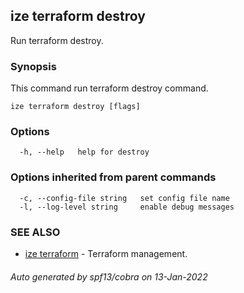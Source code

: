 ## ize terraform destroy

Run terraform destroy.

### Synopsis

This command run terraform destroy command.

```
ize terraform destroy [flags]
```

### Options

```
  -h, --help   help for destroy
```

### Options inherited from parent commands

```
  -c, --config-file string   set config file name
  -l, --log-level string     enable debug messages
```

### SEE ALSO

* [ize terraform](ize_terraform.md)	 - Terraform management.

###### Auto generated by spf13/cobra on 13-Jan-2022
